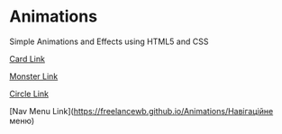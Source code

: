 # Animations
Simple Animations and Effects using HTML5 and CSS

[Card Link](https://freelancewb.github.io/Animations/Card)

[Monster Link](https://freelancewb.github.io/Animations/Monster)

[Circle Link](https://freelancewb.github.io/Animations/Circle)

[Nav Menu Link](https://freelancewb.github.io/Animations/Навігаційне меню)
